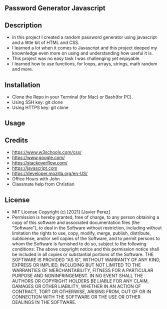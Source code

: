 ## Password Generator Javascript

## Description

- In this project I created a random password generator using javascript and a little bit of HTML and CSS.
- I learned a lot when it comes to Javascript and this project deeped my knownledge even more on using and understanding
  how useful it is.
- This project was no easy task I was challenging yet enjoyable.
- I learned how to use functions, for loops, arrays, strings, math random and more.

## Installation

- Clone the Repo in your Terminal (for Mac) or Bash(for PC).
- Using SSH key: git clone
- Using HTTPS key: git clone

## Usage

## Credits

- https://www.w3schools.com/css/
- https://www.google.com/
- https://stackoverflow.com/
- https://javascript.com
- https://developer.mozilla.org/en-US/
- Office Hours with John
- Classmate help from Christian

## License

- MIT License
  Copyright (c) [2021] [Javier Perez]
- Permission is hereby granted, free of charge, to any person obtaining a copy
  of this software and associated documentation files (the "Software"), to deal
  in the Software without restriction, including without limitation the rights
  to use, copy, modify, merge, publish, distribute, sublicense, and/or sell
  copies of the Software, and to permit persons to whom the Software is
  furnished to do so, subject to the following conditions:
  The above copyright notice and this permission notice shall be included in all
  copies or substantial portions of the Software.
  THE SOFTWARE IS PROVIDED "AS IS", WITHOUT WARRANTY OF ANY KIND, EXPRESS OR
  IMPLIED, INCLUDING BUT NOT LIMITED TO THE WARRANTIES OF MERCHANTABILITY,
  FITNESS FOR A PARTICULAR PURPOSE AND NONINFRINGEMENT. IN NO EVENT SHALL THE
  AUTHORS OR COPYRIGHT HOLDERS BE LIABLE FOR ANY CLAIM, DAMAGES OR OTHER
  LIABILITY, WHETHER IN AN ACTION OF CONTRACT, TORT OR OTHERWISE, ARISING FROM,
  OUT OF OR IN CONNECTION WITH THE SOFTWARE OR THE USE OR OTHER DEALINGS IN THE
  SOFTWARE.
